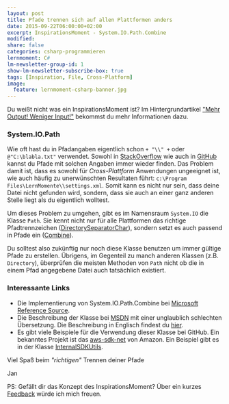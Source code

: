 ```yaml
---
layout: post
title: Pfade trennen sich auf allen Plattformen anders
date: 2015-09-22T06:00:00+02:00
excerpt: InspirationsMoment - System.IO.Path.Combine
modified:
share: false
categories: csharp-programmieren
lernmoment: C#
lm-newsletter-group-id: 1
show-lm-newsletter-subscribe-box: true
tags: [Inspiration, File, Cross-Platform]
image:
  feature: lernmoment-csharp-banner.jpg
---
```


Du weißt nicht was ein InspirationsMoment ist? Im Hintergrundartikel ["Mehr Output! Weniger Input!"](/hintergrund/mehr-output-weniger-input/) bekommst du mehr Informationen dazu.

### System.IO.Path

Wie oft hast du in Pfadangaben eigentlich schon `+ "\\" +` oder `@"C:\blabla.txt"` verwendet. Sowohl in [StackOverflow](http://stackoverflow.com) wie auch in [GitHub](https://github.com) kannst du Pfade mit solchen Angaben immer wieder finden. Das Problem damit ist, dass es sowohl für *Cross-Plattform* Anwendungen ungeeignet ist, wie auch häufig zu unerwünschten Resultaten führt: `c:\Program Files\LernMomente\\settings.xml`. Somit kann es nicht nur sein, dass deine Datei nicht gefunden wird, sondern, dass sie auch an einer ganz anderen Stelle liegt als du eigentlich wolltest.

Um dieses Problem zu umgehen, gibt es im Namensraum `System.IO` die Klasse `Path`. Sie kennt nicht nur für alle Plattformen das richtige Pfadtrennzeichen ([DirectorySeparatorChar](https://msdn.microsoft.com/de-de/library/system.io.path.directoryseparatorchar(v=vs.110).aspx)), sondern setzt es auch passend in Pfade ein ([Combine](https://msdn.microsoft.com/de-de/library/fyy7a5kt(v=vs.110).aspx)).

Du solltest also zukünftig nur noch diese Klasse benutzen um immer gültige Pfade zu erstellen. Übrigens, im Gegenteil zu manch anderen Klassen (z.B. `Directory`), überprüfen die meisten Methoden von `Path` nicht ob die in einem Pfad angegebene Datei auch tatsächlich existiert.

### Interessante Links 

-	Die Implementierung von System.IO.Path.Combine bei [Microsoft Reference Source](http://referencesource.microsoft.com/#mscorlib/system/io/path.cs,65c63f5b94b2ac9b).
-	Die Beschreibung der Klasse bei [MSDN](https://msdn.microsoft.com/de-de/library/system.io.path(v=vs.110).aspx) mit einer unglaublich schlechten Übersetzung. Die Beschreibung in Englisch findest du [hier](https://msdn.microsoft.com/en-us/library/system.io.path(v=vs.110).aspx).
-	Es gibt viele Beispiele für die Verwendung dieser Klasse bei GitHub. Ein bekanntes Projekt ist das [aws-sdk-net](https://github.com/aws/aws-sdk-net) von Amazon. Ein Beispiel gibt es in der Klasse [InternalSDKUtils](https://github.com/aws/aws-sdk-net/blob/master/sdk/src/Core/Amazon.Util/Internal/_bcl/InternalSDKUtils.bcl.cs).

Viel Spaß beim *"richtigen"* Trennen deiner Pfade

Jan


PS: Gefällt dir das Konzept des InspirationsMoment? Über ein kurzes [Feedback](mailto:jan@lernmoment.de) würde ich mich freuen.
